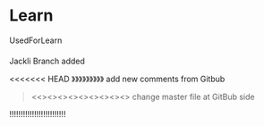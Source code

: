 # Learn
UsedForLearn

####
Jackli Branch added

<<<<<<< HEAD
》》》》》》》》》
add new comments from Gitbub
><<><><><><><><><><>
change master file at GitBub side

!!!!!!!!!!!!!!!!!!!!!!!!!
